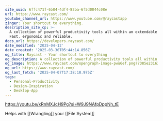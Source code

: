 ```yaml
---
site_uuid: 6ffc471f-6b84-4df4-82ba-6f5d0044c08e
url: https://www.raycast.com/
youtube_channel_url: https://www.youtube.com/@raycastapp
zinger: Your shortcut to everything.
description_site_cp: >-
  A collection of powerful productivity tools all within an extendable launcher.
  Fast, ergonomic and reliable.
docs_url: https://developers.raycast.com/
date_modified: '2025-04-12'
date_created: '2025-03-30T05:44:14.856Z'
og_title: Raycast - Your shortcut to everything
og_description: A collection of powerful productivity tools all within an extendable launcher.
og_image: https://www.raycast.com/opengraph-image-pwu6ef.png?7385e23163a01717
og_url: https://www.raycast.com/
og_last_fetch: '2025-04-07T17:38:10.975Z'
tags:
  - Personal-Productivity
  - Design-Inspiration
  - Desktop-App
---
```






























https://youtu.be/xRnMXJcH9Pg?si=W9J9NAfpDppNh_tE

Helps with [[Wrangling]] your [[File System]]

